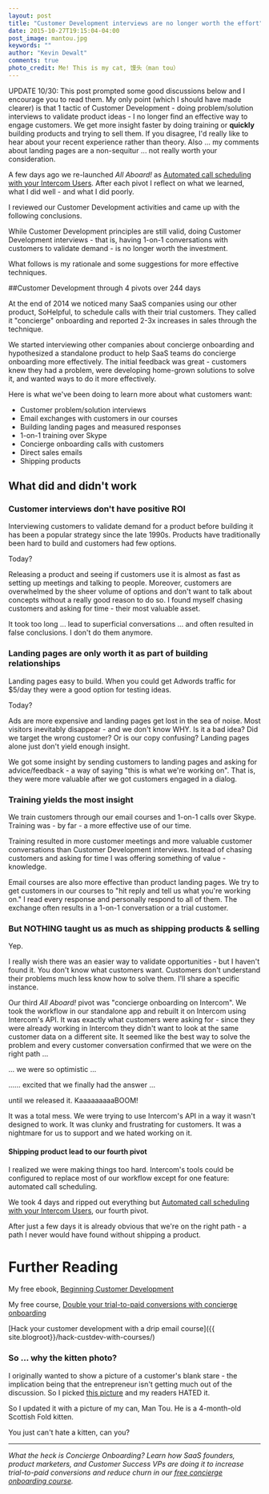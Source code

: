 ```yaml
---
layout: post
title: "Customer Development interviews are no longer worth the effort"
date: 2015-10-27T19:15:04-04:00
post_image: mantou.jpg
keywords: ""
author: "Kevin Dewalt"
comments: true
photo_credit: Me! This is my cat, 馒头（man tou）
---
```

UPDATE 10/30: This post prompted some good discussions below and I encourage you to read them. My only point (which I should have made clearer) is that 1 tactic of Customer Development - doing problem/solution interviews to validate product ideas - I no longer find an effective way to engage customers. We get more insight faster by doing training or **quickly** building products and trying to sell them. If you disagree, I'd really like to hear about your recent experience rather than theory. Also ... my comments about landing pages are a non-sequitur ... not really worth your consideration.


A few days ago we re-launched <em>All Aboard!</em> as [Automated call scheduling with your Intercom Users](http://try.allaboard.io/). After each pivot I reflect on what we learned, what I did well - and what I did poorly.

I reviewed our Customer Development activities and came up with the following conclusions.

While Customer Development principles are still valid, doing Customer Development interviews - that is, having 1-on-1 conversations with customers to validate demand - is no longer worth the investment.

What follows is my rationale and some suggestions for more effective techniques.

##Customer Development through 4 pivots over 244 days

At the end of 2014 we noticed many SaaS companies using our other product, SoHelpful, to schedule calls with their trial customers. They called it "concierge" onboarding and reported 2-3x increases in sales through the technique.

We started interviewing other companies about concierge onboarding and hypothesized a standalone product to help SaaS teams do concierge onboarding more effectively. The initial feedback was great - customers knew they had a problem, were developing home-grown solutions to solve it, and wanted ways to do it more effectively.

Here is what we've been doing to learn more about what customers want:

+ Customer problem/solution interviews
+ Email exchanges with customers in our courses
+ Building landing pages and measured responses
+ 1-on-1 training over Skype
+ Concierge onboarding calls with customers
+ Direct sales emails
+ Shipping products

## What did and didn't work

### Customer interviews don't have positive ROI

Interviewing customers to validate demand for a product before building it has been a popular strategy since the late 1990s. Products have traditionally been hard to build and customers had few options.

Today?

Releasing a product and seeing if customers use it is almost as fast as setting up meetings and talking to people. Moreover, customers are overwhelmed by the sheer volume of options and don't want to talk about concepts without a really good reason to do so. I found myself chasing customers and asking for time - their most valuable asset.

It took too long ... lead to superficial conversations ... and often resulted in false conclusions. I don't do them anymore.

### Landing pages are only worth it as part of building relationships

Landing pages easy to build. When you could get Adwords traffic for $5/day they were a good option for testing ideas.

Today?

Ads are more expensive and landing pages get lost in the sea of noise. Most visitors inevitably disappear - and we don't know WHY. Is it a bad idea? Did we target the wrong customer? Or is our copy confusing? Landing pages alone just don't yield enough insight.

We got some insight by sending customers to landing pages and asking for advice/feedback - a way of saying "this is what we're working on". That is, they were more valuable after we got customers engaged in a dialog.

### Training yields the most insight

We train customers through our email courses and 1-on-1 calls over Skype. Training was - by far - a more effective use of our time.

Training resulted in more customer meetings and more valuable customer conversations than Customer Development interviews. Instead of chasing customers and asking for time I was offering something of value - knowledge.

Email courses are also more effective than product landing pages. We try to get customers in our courses to "hit reply and tell us what you're working on." I read every response and personally respond to all of them. The exchange often results in a 1-on-1 conversation or a trial customer.

### But NOTHING taught us as much as shipping products &amp; selling

Yep.

I really wish there was an easier way to validate opportunities - but I haven't found it. You don't know what customers want. Customers don't understand their problems much less know how to solve them. I'll share a specific instance.

Our third *All Aboard!* pivot was "concierge onboarding on Intercom". We took the workflow in our standalone app and rebuilt it on Intercom using Intercom's API. It was exactly what customers were asking for - since they were already working in Intercom they didn't want to look at the same customer data on a different site. It seemed like the best way to solve the problem and every customer conversation confirmed that we were on the right path ...

... we were so optimistic ...

...... excited that we finally had the answer ...

until we released it. KaaaaaaaaaBOOM!

It was a total mess. We were trying to use Intercom's API in a way it wasn't designed to work. It was clunky and frustrating for customers. It was a nightmare for us to support and we hated working on it.

#### Shipping product lead to our fourth pivot

I realized we were making things too hard. Intercom's tools could be configured to replace most of our workflow except for one feature: automated call scheduling.

We took 4 days and ripped out everything but [Automated call scheduling with your Intercom Users](http://try.allaboard.io/), our fourth pivot.

After just a few days it is already obvious that we're on the right path - a path I never would have found without shipping a product.

# Further Reading

My free ebook, [Beginning Customer Development](https://gumroad.com/l/GfkD)

My free course, [Double your trial-to-paid conversions with
concierge onboarding](http://try.allaboard.io/concierge.html)

[Hack your customer development with a drip email course]({{ site.blogroot}}/hack-custdev-with-courses/)

### So ... why the kitten photo?

I originally wanted to show a picture of a customer's blank stare - the implication being that the entrepreneur isn't getting much out of the discussion. So I picked [this picture](https://flic.kr/p/r1R6or) and my readers HATED it.

So I updated it with a picture of my can, Man Tou. He is a 4-month-old Scottish Fold kitten.

You just can't hate a kitten, can you?

---

*What the heck is Concierge Onboarding? Learn how SaaS founders, product marketers, and Customer Success VPs are doing it to increase trial-to-paid conversions and reduce churn in our <a href="http://try.allaboard.io/concierge.html">free concierge onboarding course</a>.*
